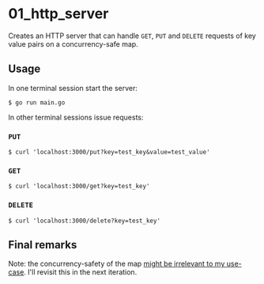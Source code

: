 # 01_http_server

Creates an HTTP server that can handle `GET`, `PUT` and `DELETE` requests of key value pairs on a concurrency-safe map.

## Usage

In one terminal session start the server:

```shell
$ go run main.go
```

In other terminal sessions issue requests:

### `PUT`

```shell
$ curl 'localhost:3000/put?key=test_key&value=test_value'
```

### `GET`

```shell
$ curl 'localhost:3000/get?key=test_key'
```

### `DELETE`

```shell
$ curl 'localhost:3000/delete?key=test_key'
```

## Final remarks

Note: the concurrency-safety of the map [might be irrelevant to my use-case](https://medium.com/@deckarep/the-new-kid-in-town-gos-sync-map-de24a6bf7c2c). I'll revisit this in the next iteration.
